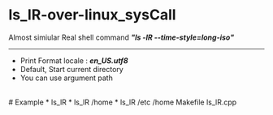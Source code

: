 # ls_lR-over-linux_sysCall

Almost simiular Real shell command ***"ls -lR --time-style=long-iso"***

---------------------------------------
* Print Format locale : ***en_US.utf8*** 
* Default, Start current directory
* You can use argument path
<br>
# Example
* ls_lR
* ls_lR /home
* ls_lR /etc /home Makefile ls_lR.cpp

